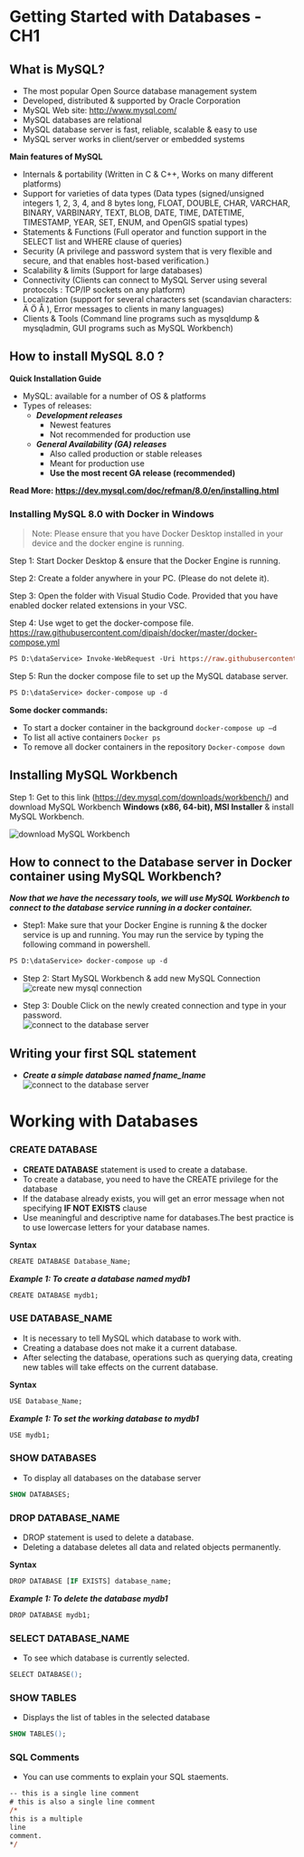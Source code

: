 # Getting Started with Databases - CH1
## What is MySQL?
- The most popular Open Source database management system
- Developed, distributed & supported by Oracle Corporation
- MySQL Web site: http://www.mysql.com/
- MySQL databases are relational
- MySQL database server is fast, reliable, scalable & easy to use
- MySQL server works in client/server or embedded systems

**Main features of MySQL**
- Internals & portability  (Written in C & C++, Works on many different platforms) 
- Support for varieties of data types (Data types (signed/unsigned integers 1, 2, 3, 4, and 8 bytes long, FLOAT, DOUBLE, CHAR, VARCHAR, BINARY, VARBINARY, TEXT, BLOB, DATE, TIME, DATETIME, TIMESTAMP, YEAR, SET, ENUM, and OpenGIS spatial types)
- Statements & Functions (Full operator and function support in the  SELECT list and WHERE clause of queries)
- Security (A privilege and password system that is very flexible and secure, and that enables host-based verification.)
- Scalability & limits (Support for large databases) 
- Connectivity (Clients can connect to MySQL Server using several protocols : TCP/IP sockets on any platform)
- Localization (support for several characters set (scandavian characters: Ä Ö Å ), Error messages to clients in many languages)
- Clients & Tools (Command line programs such as mysqldump & mysqladmin, GUI programs such as MySQL Workbench)

## How to install MySQL 8.0 ?

**Quick Installation Guide**
- MySQL: available for a number of OS & platforms
- Types of releases:
    - ***Development releases***
        - Newest features
        - Not recommended for production use
    - ***General Availability (GA) releases***
        - Also called production or stable releases
        - Meant for production use
        - **Use the most recent GA release (recommended)**

**Read More: https://dev.mysql.com/doc/refman/8.0/en/installing.html**

### Installing MySQL 8.0 with Docker in Windows

> Note: Please ensure that you have Docker Desktop installed in your device and the docker engine is running. 

Step 1: Start Docker Desktop & ensure that the Docker Engine is running. 

Step 2: Create a folder anywhere in your PC. (Please do not delete it). 

Step 3: Open the folder with Visual Studio Code. Provided that you have enabled 
docker related extensions in your VSC. 

Step 4: Use wget to get the docker-compose file. https://raw.githubusercontent.com/dipaish/docker/master/docker-compose.yml 

```ps
PS D:\dataService> Invoke-WebRequest -Uri https://raw.githubusercontent.com/dipaish/docker/master/docker-compose.yml -OutFile docker-compose.yml
```
Step 5: Run the docker compose file to set up the MySQL database server. 
```ps
PS D:\dataService> docker-compose up -d
```
**Some docker commands:**
- To start a docker container in the background `docker-compose up –d`
- To list all active containers 
`Docker ps`
- To remove all docker containers in the repository `Docker-compose down`


## Installing MySQL Workbench 
Step 1: Get to this link (https://dev.mysql.com/downloads/workbench/) and download MySQL Workbench **Windows (x86, 64-bit), MSI Installer** & install MySQL Workbench. 

![download MySQL Workbench](assets/images/wb1.png)

## How to connect to the Database server in Docker container using MySQL Workbench?

***Now that we have the necessary tools, we will use MySQL Workbench to connect to the database service running in a docker container.***

- Step1: Make sure that your Docker Engine is running & the docker service is up and running. You may run the service by typing the following command in powershell. 

```ps
PS D:\dataService> docker-compose up -d
```
- Step 2: Start MySQL Workbench & add new MySQL Connection
![create new mysql connection](assets/images/dc11.png)

- Step 3: Double Click on the newly created connection and type in your password.  
![connect to the database server](assets/images/dc33.png)

## Writing your first SQL statement
- ***Create a simple database named fname_lname***
![connect to the database server](assets/images/sqleditor.png)

# Working with Databases
### CREATE DATABASE
- **CREATE DATABASE** statement is used to create a database.
- To create a database, you need to have the CREATE privilege for the database
- If the database already exists, you will get an error message when not specifying  **IF NOT EXISTS** clause
- Use meaningful and descriptive name for databases.The best practice is to use lowercase letters for your database names.

**Syntax**
```ps
CREATE DATABASE Database_Name;
```
***Example 1: To create a database named mydb1***
```ps
CREATE DATABASE mydb1;
```
### USE DATABASE_NAME 
- It is necessary to tell MySQL which database to work with. 
- Creating a database does not make it a current database. 
- After selecting the database, operations such as querying data, creating new tables will take effects on the current database.

**Syntax**
```ps
USE Database_Name;
```
***Example 1: To set the working database to mydb1***
```ps
USE mydb1;
```
### SHOW DATABASES
- To display all databases on the database server 

```ps
SHOW DATABASES;
```

### DROP DATABASE_NAME
- DROP statement is used to delete a database. 
- Deleting a database deletes all data and related objects permanently.

**Syntax**

```ps
DROP DATABASE [IF EXISTS] database_name;
```
***Example 1: To delete the database mydb1***

```ps
DROP DATABASE mydb1;
```

### SELECT DATABASE_NAME
- To see which database is currently selected.

```ps
SELECT DATABASE();
```
### SHOW TABLES
- Displays the list of tables in the selected database

```ps
SHOW TABLES();
```
### SQL Comments
- You can use comments to explain your SQL staements. 
```ps
-- this is a single line comment
# this is also a single line comment 
/* 
this is a multiple
line 
comment.
*/
```